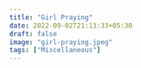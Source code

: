 ```yaml
---
title: "Girl Praying"
date: 2022-09-02T21:13:33+05:30
draft: false
image: "girl-praying.jpeg"
tags: ["Miscellaneous"]
---
```

